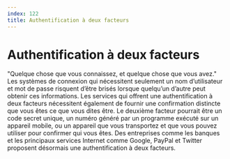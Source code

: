 ```yaml
---
index: 122
title: Authentification à deux facteurs
---
```

# Authentification à deux facteurs 

"Quelque chose que vous connaissez, et quelque chose que vous avez." Les systèmes de connexion qui nécessitent seulement un nom d’utilisateur et mot de passe risquent d’être brisés lorsque quelqu’un d’autre peut obtenir ces informations. Les services qui offrent une authentification à deux facteurs nécessitent également de fournir une confirmation distincte que vous êtes ce que vous dites être. Le deuxième facteur pourrait être un code secret unique, un numéro généré par un programme exécuté sur un appareil mobile, ou un appareil que vous transportez et que vous pouvez utiliser pour confirmer qui vous êtes. Des entreprises comme les banques et les principaux services Internet comme Google, PayPal et Twitter proposent désormais une authentification à deux facteurs.